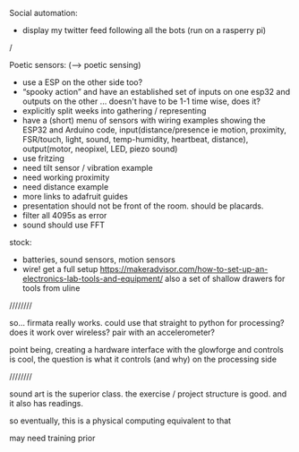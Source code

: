 Social automation:
- display my twitter feed following all the bots (run on a rasperry pi)

/

Poetic sensors: (--> poetic sensing)
- use a ESP on the other side too?
- “spooky action” and have an established set of inputs on one esp32 and outputs on the other ... doesn't have to be 1-1 time wise, does it?
- explicitly split weeks into gathering / representing
- have a (short) menu of sensors with wiring examples showing the ESP32 and Arduino code, input(distance/presence ie motion, proximity, FSR/touch, light, sound, temp-humidity, heartbeat, distance), output(motor, neopixel, LED, piezo sound)
- use fritzing
- need tilt sensor / vibration example
- need working proximity
- need distance example
- more links to adafruit guides
- presentation should not be front of the room. should be placards.
- filter all 4095s as error
- sound should use FFT

stock:
- batteries, sound sensors, motion sensors
- wire!
get a full setup
https://makeradvisor.com/how-to-set-up-an-electronics-lab-tools-and-equipment/
also a set of shallow drawers for tools from uline


////////

so... firmata really works. could use that straight to python for processing? does it work over wireless? pair with an accelerometer?

point being, creating a hardware interface with the glowforge and controls is cool, the question is what it controls (and why) on the processing side


////////

sound art is the superior class. the exercise / project structure is good. and it also has readings.

so eventually, this is a physical computing equivalent to that

may need training prior
